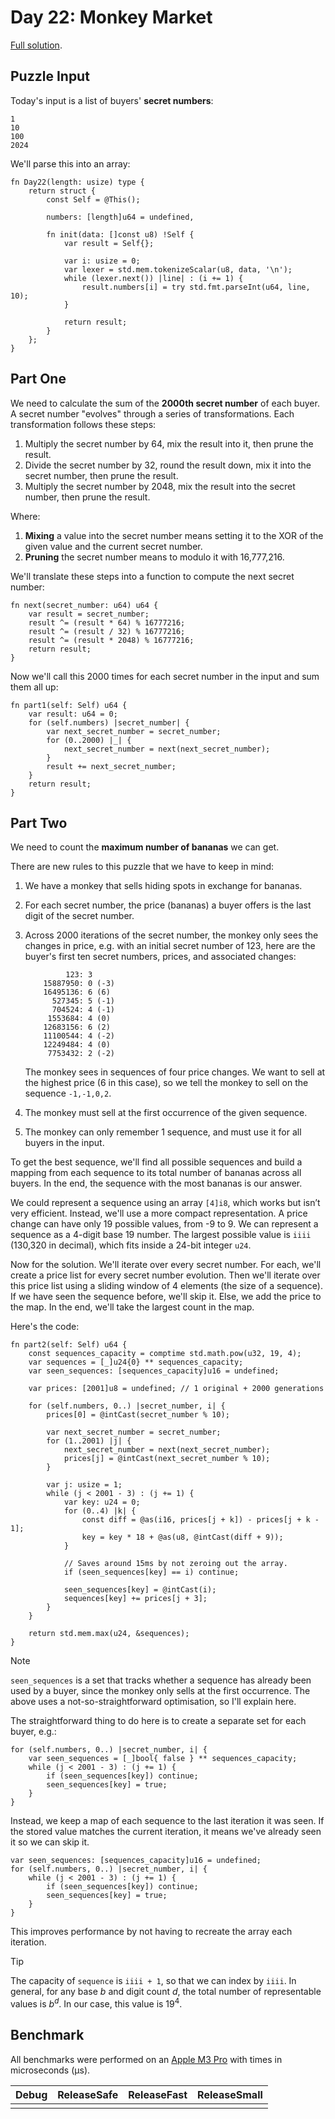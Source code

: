 # Day 22: Monkey Market

[Full solution](../src/days/day22.zig).

## Puzzle Input

Today's input is a list of buyers' **secret numbers**:

```plaintext
1
10
100
2024
```

We'll parse this into an array:

```zig
fn Day22(length: usize) type {
    return struct {
        const Self = @This();

        numbers: [length]u64 = undefined,

        fn init(data: []const u8) !Self {
            var result = Self{};

            var i: usize = 0;
            var lexer = std.mem.tokenizeScalar(u8, data, '\n');
            while (lexer.next()) |line| : (i += 1) {
                result.numbers[i] = try std.fmt.parseInt(u64, line, 10);
            }

            return result;
        }
    };
}
```

## Part One

We need to calculate the sum of the **2000th secret number** of each buyer. A secret number "evolves" through a series of transformations. Each transformation follows these steps:

1. Multiply the secret number by 64, mix the result into it, then prune the result.
2. Divide the secret number by 32, round the result down, mix it into the secret number, then prune the result.
3. Multiply the secret number by 2048, mix the result into the secret number, then prune the result.

Where:

1. **Mixing** a value into the secret number means setting it to the XOR of the given value and the current secret number.
2. **Pruning** the secret number means to modulo it with 16,777,216.

We'll translate these steps into a function to compute the next secret number:

```zig
fn next(secret_number: u64) u64 {
    var result = secret_number;
    result ^= (result * 64) % 16777216;
    result ^= (result / 32) % 16777216;
    result ^= (result * 2048) % 16777216;
    return result;
}
```

Now we'll call this 2000 times for each secret number in the input and sum them all up:

```zig
fn part1(self: Self) u64 {
    var result: u64 = 0;
    for (self.numbers) |secret_number| {
        var next_secret_number = secret_number;
        for (0..2000) |_| {
            next_secret_number = next(next_secret_number);
        }
        result += next_secret_number;
    }
    return result;
}
```

## Part Two

We need to count the **maximum number of bananas** we can get.

There are new rules to this puzzle that we have to keep in mind:

1. We have a monkey that sells hiding spots in exchange for bananas.
2. For each secret number, the price (bananas) a buyer offers is the last digit of the secret number.
3. Across 2000 iterations of the secret number, the monkey only sees the changes in price, e.g. with an initial secret number of 123, here are the buyer's first ten secret numbers, prices, and associated changes:

    ```plaintext
             123: 3
        15887950: 0 (-3)
        16495136: 6 (6)
          527345: 5 (-1)
          704524: 4 (-1)
         1553684: 4 (0)
        12683156: 6 (2)
        11100544: 4 (-2)
        12249484: 4 (0)
         7753432: 2 (-2)
    ```

    The monkey sees in sequences of four price changes. We want to sell at the highest price (6 in this case), so we tell the monkey to sell on the sequence `-1,-1,0,2`.
4. The monkey must sell at the first occurrence of the given sequence.
5. The monkey can only remember 1 sequence, and must use it for all buyers in the input.



To get the best sequence, we'll find all possible sequences and build a mapping from each sequence to its total number of bananas across all buyers. In the end, the sequence with the most bananas is our answer.

We could represent a sequence using an array `[4]i8`, which works but isn’t very efficient. Instead, we'll use a more compact representation. A price change can have only 19 possible values, from -9 to 9.  We can represent a sequence as a 4-digit base 19 number. The largest possible value is `iiii` (130,320 in decimal), which fits inside a 24-bit integer `u24`.

Now for the solution. We'll iterate over every secret number. For each, we'll create a price list for every secret number evolution. Then we'll iterate over this price list using a sliding window of 4 elements (the size of a sequence). If we have seen the sequence before, we'll skip it. Else, we add the price to the map. In the end, we'll take the largest count in the map.

Here's the code:

```zig
fn part2(self: Self) u64 {
    const sequences_capacity = comptime std.math.pow(u32, 19, 4);
    var sequences = [_]u24{0} ** sequences_capacity;
    var seen_sequences: [sequences_capacity]u16 = undefined;

    var prices: [2001]u8 = undefined; // 1 original + 2000 generations

    for (self.numbers, 0..) |secret_number, i| {
        prices[0] = @intCast(secret_number % 10);

        var next_secret_number = secret_number;
        for (1..2001) |j| {
            next_secret_number = next(next_secret_number);
            prices[j] = @intCast(next_secret_number % 10);
        }

        var j: usize = 1;
        while (j < 2001 - 3) : (j += 1) {
            var key: u24 = 0;
            for (0..4) |k| {
                const diff = @as(i16, prices[j + k]) - prices[j + k - 1];
                key = key * 18 + @as(u8, @intCast(diff + 9));
            }

            // Saves around 15ms by not zeroing out the array.
            if (seen_sequences[key] == i) continue;

            seen_sequences[key] = @intCast(i);
            sequences[key] += prices[j + 3];
        }
    }

    return std.mem.max(u24, &sequences);
}
```

> [!NOTE]
> `seen_sequences` is a set that tracks whether a sequence has already been used by a buyer, since the monkey only sells at the first occurrence. The above uses a not-so-straightforward optimisation, so I'll explain here.
>
> The straightforward thing to do here is to create a separate set for each buyer, e.g.:
>
> ```zig
> for (self.numbers, 0..) |secret_number, i| {
>     var seen_sequences = [_]bool{ false } ** sequences_capacity;
>     while (j < 2001 - 3) : (j += 1) {
>         if (seen_sequences[key]) continue;
>         seen_sequences[key] = true;
>     }
> }
> ```
> Instead, we keep a map of each sequence to the last iteration it was seen. If the stored value matches the current iteration, it means we've already seen it so we can skip it.
> 
> ```zig
> var seen_sequences: [sequences_capacity]u16 = undefined;
> for (self.numbers, 0..) |secret_number, i| {
>     while (j < 2001 - 3) : (j += 1) {
>         if (seen_sequences[key]) continue;
>         seen_sequences[key] = true;
>     }
> }
> ```
> This improves performance by not having to recreate the array each iteration.

> [!TIP]
> The capacity of `sequence` is `iiii + 1`, so that we can index by `iiii`. In general, for any base $b$ and digit count $d$, the total number of representable values is $b^d$. In our case, this value is $19^4$.

## Benchmark

All benchmarks were performed on an [Apple M3 Pro](https://en.wikipedia.org/wiki/Apple_M3) with times in microseconds (µs).

| Debug | ReleaseSafe | ReleaseFast | ReleaseSmall |
| ----- | ----------- | ----------- | ------------ |
|       |             |             |              |

